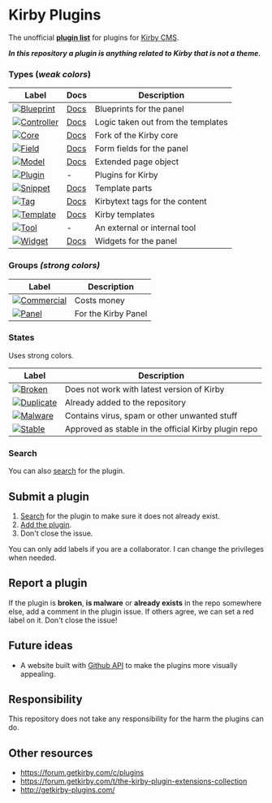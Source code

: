 # Kirby Plugins

The unofficial **[plugin list](https://github.com/jenstornell/kirby-plugins/issues)** for plugins for [Kirby CMS](https://getkirby.com/).

***In this repository a plugin is anything related to Kirby that is not a theme.***

### Types (*weak colors*)

| Label      | Docs| Description
| -----------|---|---
| [![Blueprint](https://cdn.rawgit.com/jenstornell/kirby-plugins/master/labels/blueprint.svg)](https://github.com/jenstornell/kirby-plugins/issues?q=is%3Aissue+is%3Aopen+label%3ABlueprint) | [Docs](https://getkirby.com/docs/panel/blueprints) | Blueprints for the panel
| [![Controller](https://cdn.rawgit.com/jenstornell/kirby-plugins/master/labels/controller.svg)](https://github.com/jenstornell/kirby-plugins/issues?q=is%3Aissue+is%3Aopen+label%3AController) | [Docs](https://getkirby.com/docs/templates/controllers) | Logic taken out from the templates
| [![Core](https://cdn.rawgit.com/jenstornell/kirby-plugins/master/labels/core.svg)](https://github.com/jenstornell/kirby-plugins/issues?q=is%3Aissue+is%3Aopen+label%3ACore) | [Docs](https://getkirby.com/docs) | Fork of the Kirby core
| [![Field](https://cdn.rawgit.com/jenstornell/kirby-plugins/master/labels/field.svg)](https://github.com/jenstornell/kirby-plugins/issues?q=is%3Aissue+is%3Aopen+label%3AField) | [Docs](https://getkirby.com/docs/panel/developers/custom-form-fields) | Form fields for the panel
| [![Model](https://cdn.rawgit.com/jenstornell/kirby-plugins/master/labels/model.svg)](https://github.com/jenstornell/kirby-plugins/issues?q=is%3Aissue+is%3Aopen+label%3AModel) | [Docs](https://getkirby.com/docs/templates/models) | Extended page object
| [![Plugin](https://cdn.rawgit.com/jenstornell/kirby-plugins/master/labels/plugin.svg)](https://github.com/jenstornell/kirby-plugins/issues?q=is%3Aissue+is%3Aopen+label%3APlugin) | - |Plugins for Kirby
| [![Snippet](https://cdn.rawgit.com/jenstornell/kirby-plugins/master/labels/snippet.svg)](https://github.com/jenstornell/kirby-plugins/issues?q=is%3Aissue+is%3Aopen+label%3ASnippet) | [Docs](https://getkirby.com/docs/templates/snippets) | Template parts
| [![Tag](https://cdn.rawgit.com/jenstornell/kirby-plugins/master/labels/tag.svg)](https://github.com/jenstornell/kirby-plugins/issues?q=is%3Aissue+is%3Aopen+label%3ATag) | [Docs](https://getkirby.com/docs/advanced/kirbytext) | Kirbytext tags for the content
| [![Template](https://cdn.rawgit.com/jenstornell/kirby-plugins/master/labels/template.svg)](https://github.com/jenstornell/kirby-plugins/issues?q=is%3Aissue+is%3Aopen+label%3ATemplate) | [Docs](https://getkirby.com/docs/templates/hello-world) | Kirby templates
| [![Tool](https://cdn.rawgit.com/jenstornell/kirby-plugins/master/labels/tool.svg)](https://github.com/jenstornell/kirby-plugins/issues?q=is%3Aissue+is%3Aopen+label%3ATool) | - | An external or internal tool
| [![Widget](https://cdn.rawgit.com/jenstornell/kirby-plugins/master/labels/widget.svg)](https://github.com/jenstornell/kirby-plugins/issues?q=is%3Aissue+is%3Aopen+label%3AWidget) | [Docs](https://getkirby.com/docs/panel/developers/widgets) | Widgets for the panel

### Groups *(strong colors)*

| Label      | Description 
| -----------|---
| [![Commercial](https://cdn.rawgit.com/jenstornell/kirby-plugins/master/labels/commercial.svg)](https://github.com/jenstornell/kirby-plugins/issues?q=is%3Aissue+is%3Aopen+label%3ACommercial) | Costs money
| [![Panel](https://cdn.rawgit.com/jenstornell/kirby-plugins/master/labels/panel.svg)](https://github.com/jenstornell/kirby-plugins/issues?q=is%3Aissue+is%3Aopen+label%3APanel) | For the Kirby Panel

### States

Uses strong colors.

| Label      | Description 
| -----------|---
| [![Broken](https://cdn.rawgit.com/jenstornell/kirby-plugins/master/labels/broken.svg)](https://github.com/jenstornell/kirby-plugins/issues?q=is%3Aissue+is%3Aopen+label%3ABroken) | Does not work with latest version of Kirby
| [![Duplicate](https://cdn.rawgit.com/jenstornell/kirby-plugins/master/labels/duplicate.svg)](https://github.com/jenstornell/kirby-plugins/issues?q=is%3Aissue+is%3Aopen+label%3ADuplicate)  | Already added to the repository
| [![Malware](https://cdn.rawgit.com/jenstornell/kirby-plugins/master/labels/malware.svg)](https://github.com/jenstornell/kirby-plugins/issues?q=is%3Aissue+is%3Aopen+label%3AMalware)    | Contains virus, spam or other unwanted stuff
| [![Stable](https://cdn.rawgit.com/jenstornell/kirby-plugins/master/labels/stable.svg)](https://github.com/jenstornell/kirby-plugins/issues?q=is%3Aissue+is%3Aopen+label%3AStable)     | Approved as stable in the official Kirby plugin repo

### Search

You can also [search](https://github.com/jenstornell/kirby-plugins/issues) for the plugin.

## Submit a plugin

1. [Search](https://github.com/jenstornell/kirby-plugins/issues) for the plugin to make sure it does not already exist.
1. [Add the plugin](https://github.com/jenstornell/kirby-plugins/issues/new).
1. Don't close the issue.

You can only add labels if you are a collaborator. I can change the privileges when needed.

## Report a plugin

If the plugin is **broken**, **is malware** or **already exists** in the repo somewhere else, add a comment in the plugin issue. If others agree, we can set a red label on it. Don't close the issue!

## Future ideas

- A website built  with [Github API](https://developer.github.com/v3/issues/) to make the plugins more visually appealing.

## Responsibility

This repository does not take any responsibility for the harm the plugins can do. 

## Other resources

- https://forum.getkirby.com/c/plugins
- https://forum.getkirby.com/t/the-kirby-plugin-extensions-collection
- http://getkirby-plugins.com/
